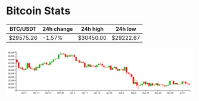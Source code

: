 # Bitcoin Stats

BTC/USDT|24h change|24h high|24h low|
|---|---|---|---|
|$29575.26|-1.57%|$30450.00|$29222.67|

<img src="./chart.svg">
